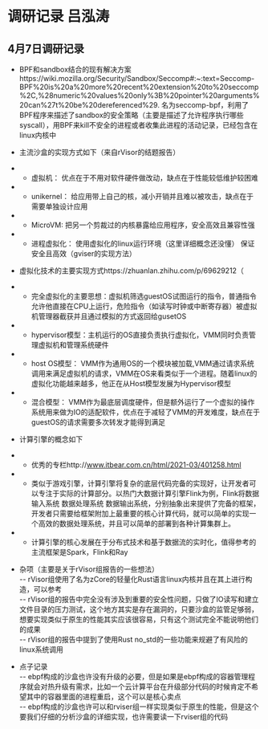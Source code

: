 # 调研记录 吕泓涛  
## 4月7日调研记录    

- BPF和sandbox结合的现有解决方案https://wiki.mozilla.org/Security/Sandbox/Seccomp#:~:text=Seccomp-BPF%20is%20a%20more%20recent%20extension%20to%20seccomp%2C,%28numeric%20values%20only%3B%20pointer%20arguments%20can%27t%20be%20dereferenced%29.
名为seccomp-bpf，利用了BPF程序来描述了sandbox的安全策略（主要是描述了允许程序执行哪些syscall），用BPF来kill不安全的进程或者收集此进程的活动记录，已经包含在linux内核中  


- 主流沙盒的实现方式如下（来自rVisor的结题报告）  
- - 虚拟机： 优点在于不用对软件硬件做改动，缺点在于性能较低维护较困难  
- - unikernel： 给应用带上自己的核，减小开销并且难以被攻击，缺点在于需要单独设计应用  
- - MicroVM: 把另一个剪裁过的内核暴露给应用程序，安全高效且兼容性强  
- - 进程虚拟化： 使用虚拟化的linux运行环境（这里详细概念还没懂）  保证安全且高效（gviser的实现方法）  


- 虚拟化技术的主要实现方式https://zhuanlan.zhihu.com/p/69629212（  
- - 完全虚拟化的主要思想：虚拟机筛选guestOS试图运行的指令，普通指令允许他直接在CPU上运行，危险指令（如读写时钟或中断寄存器）被虚拟机管理器截获并且通过模拟的方式返回给gusetOS  
- - hypervisor模型：主机运行的OS直接负责执行虚拟化，VMM同时负责管理虚拟机和管理系统硬件  
- - host OS模型： VMM作为通用OS的一个模块被加载,VMM通过请求系统调用来满足虚拟机的请求，VMM在OS来看类似于一个进程。随着linux的虚拟化功能越来越多，他正在从Host模型发展为Hypervisor模型  
- - 混合模型： VMM作为最底层调度硬件，但是额外运行了一个虚拟的操作系统用来做为IO的适配软件，优点在于减轻了VMM的开发难度，缺点在于guestOS的请求需要多次转发才能得到满足  


- 计算引擎的概念如下  
- - 优秀的专栏http://www.itbear.com.cn/html/2021-03/401258.html  
- - 类似于游戏引擎，计算引擎将复杂的底层代码完备的实现好，让开发者可以专注于实际的计算部分。以热门大数据计算引擎Flink为例，Flink将数据输入系统 数据处理系统 数据输出系统，分别抽象出来提供了完备的框架，开发者只需要给框架附加上最重要的核心计算代码，就可以简单的实现一个高效的数据处理系统，并且可以简单的部署到各种计算集群上。  
- - 计算引擎的核心发展在于分布式技术和基于数据流的实时化，值得参考的主流框架是Spark，Flink和Ray  


- 杂项（主要是关于rVisor组报告的一些想法）  
-- rVisor组使用了名为zCore的轻量化Rust语言linux内核并且在其上进行构造，可以参考  
-- rVisor组的报告中完全没有涉及到重要的安全性问题，只做了IO读写和建立文件目录的压力测试，这个地方其实是存在漏洞的，只要沙盒的监管足够弱，想要实现类似于原生的性能其实应该很容易，只有这个测试完全不能说明他们的成果  
-- rVisor组的报告中提到了使用Rust no_std的一些功能来规避了有风险的linux系统调用  

- 点子记录  
-- ebpf构成的沙盒也许没有升级的必要，但是如果是ebpf构成的容器管理程序就会对热升级有需求，比如一个云计算平台在升级部分代码的时候肯定不希望其中的容器里面的进程重启，这个可以是核心卖点  
-- ebpf构成的沙盒也许可以和rviser组一样实现类似于原生的性能，但是这个要我们仔细的分析沙盒的详细实现，也许需要读一下rviser组的代码  



















